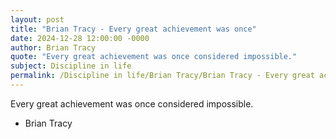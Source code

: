 ```yaml
---
layout: post
title: "Brian Tracy - Every great achievement was once"
date: 2024-12-28 12:00:00 -0000
author: Brian Tracy
quote: "Every great achievement was once considered impossible."
subject: Discipline in life
permalink: /Discipline in life/Brian Tracy/Brian Tracy - Every great achievement was once
---
```


Every great achievement was once considered impossible.

- Brian Tracy
